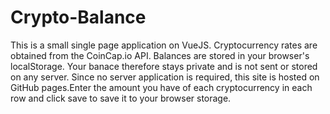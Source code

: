 # Crypto-Balance

This is a small single page application on VueJS. Cryptocurrency rates are obtained from the CoinCap.io API. Balances are stored in your browser's localStorage. Your banace therefore stays private and is not sent or stored on any server. Since no server application is required, this site is hosted on GitHub pages.Enter the amount you have of each cryptocurrency in each row and click save to save it to your browser storage.
